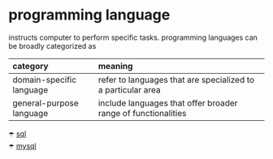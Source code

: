 # programming language

instructs computer to perform specific tasks. programming languages can be broadly categorized as

<div width="100% !important">

| category                 | meaning                                                       |
| :----------------------- | :------------------------------------------------------------ |
| domain-specific language | refer to languages that are specialized to a particular area  |
| general-purpose language | include languages that offer broader range of functionalities |

</div>

:open_umbrella: [sql](./programming%20language/sql.md) <br>
:open_umbrella: [mysql](./programming%20language/mysql.md) <br>
